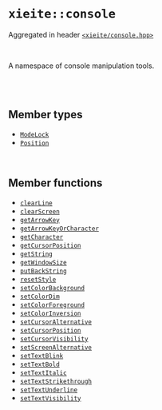 # `xieite::console`
Aggregated in header [`<xieite/console.hpp>`](https://github.com/Eczbek/xieite/tree/main/include/xieite/console.hpp)

<br/>

A namespace of console manipulation tools.

<br/><br/>

## Member types
- [`ModeLock`](https://github.com/Eczbek/xieite/tree/main/docs/console/ModeLock.md)
- [`Position`](https://github.com/Eczbek/xieite/tree/main/docs/console/Position.md)

<br/>

## Member functions
- [`clearLine`](https://github.com/Eczbek/xieite/tree/main/docs/console/clearLine.md)
- [`clearScreen`](https://github.com/Eczbek/xieite/tree/main/docs/console/clearScreen.md)
- [`getArrowKey`](https://github.com/Eczbek/xieite/tree/main/docs/console/getArrowKey.md)
- [`getArrowKeyOrCharacter`](https://github.com/Eczbek/xieite/tree/main/docs/console/getArrowKeyOrCharacter.md)
- [`getCharacter`](https://github.com/Eczbek/xieite/tree/main/docs/console/getCharacter.md)
- [`getCursorPosition`](https://github.com/Eczbek/xieite/tree/main/docs/console/getCursorPosition.md)
- [`getString`](https://github.com/Eczbek/xieite/tree/main/docs/console/getString.md)
- [`getWindowSize`](https://github.com/Eczbek/xieite/tree/main/docs/console/getWindowSize.md)
- [`putBackString`](https://github.com/Eczbek/xieite/tree/main/docs/console/putBackString.md)
- [`resetStyle`](https://github.com/Eczbek/xieite/tree/main/docs/console/resetStyle.md)
- [`setColorBackground`](https://github.com/Eczbek/xieite/tree/main/docs/console/setColorBackground.md)
- [`setColorDim`](https://github.com/Eczbek/xieite/tree/main/docs/console/setColorDim.md)
- [`setColorForeground`](https://github.com/Eczbek/xieite/tree/main/docs/console/setColorForeground.md)
- [`setColorInversion`](https://github.com/Eczbek/xieite/tree/main/docs/console/setColorInversion.md)
- [`setCursorAlternative`](https://github.com/Eczbek/xieite/tree/main/docs/console/setCursorAlternative.md)
- [`setCursorPosition`](https://github.com/Eczbek/xieite/tree/main/docs/console/setCursorPosition.md)
- [`setCursorVisibility`](https://github.com/Eczbek/xieite/tree/main/docs/console/setCursorVisibility.md)
- [`setScreenAlternative`](https://github.com/Eczbek/xieite/tree/main/docs/console/setScreenAlternative.md)
- [`setTextBlink`](https://github.com/Eczbek/xieite/tree/main/docs/console/setTextBlink.md)
- [`setTextBold`](https://github.com/Eczbek/xieite/tree/main/docs/console/setTextBold.md)
- [`setTextItalic`](https://github.com/Eczbek/xieite/tree/main/docs/console/setTextItalic.md)
- [`setTextStrikethrough`](https://github.com/Eczbek/xieite/tree/main/docs/console/setTextStrikethrough.md)
- [`setTextUnderline`](https://github.com/Eczbek/xieite/tree/main/docs/console/setTextUnderline.md)
- [`setTextVisibility`](https://github.com/Eczbek/xieite/tree/main/docs/console/setTextVisibility.md)
